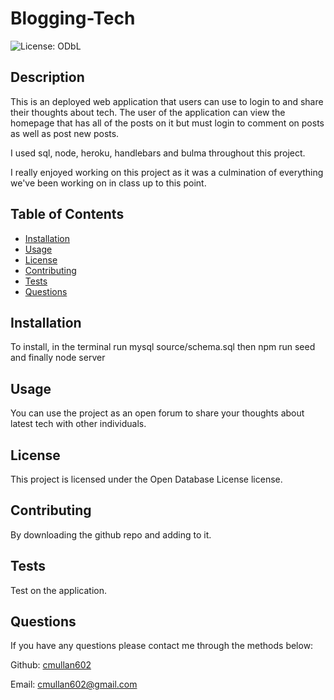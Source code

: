 # Blogging-Tech   
   ![License: ODbL](https://img.shields.io/badge/License-ODbL-brightgreen.svg)
## Description

This is an deployed web application that users can use to login to and share their thoughts about tech. The user of the application can view the homepage that has all of the posts on it but must login to comment on posts as well as post new posts. 

I used sql, node, heroku, handlebars and bulma throughout this project.

I really enjoyed working on this project as it was a culmination of everything we've been working on in class up to this point.

## Table of Contents 

* [Installation](#installation)
* [Usage](#usage)
* [License](#license)
* [Contributing](#contributing)
* [Tests](#tests)
* [Questions](#questions)

## Installation

To install, in the terminal run mysql source/schema.sql then npm run seed and finally node server

## Usage

You can use the project as an open forum to share your thoughts about latest tech with other individuals.

## License
This project is licensed under the Open Database License license.

## Contributing

By downloading the github repo and adding to it.

## Tests

Test on the application.

## Questions

If you have any questions please contact me through the methods below:

  Github: [cmullan602](https://github.com/cmullan602)

  Email: [cmullan602@gmail.com](mailto:cmullan602@gmail.com)
